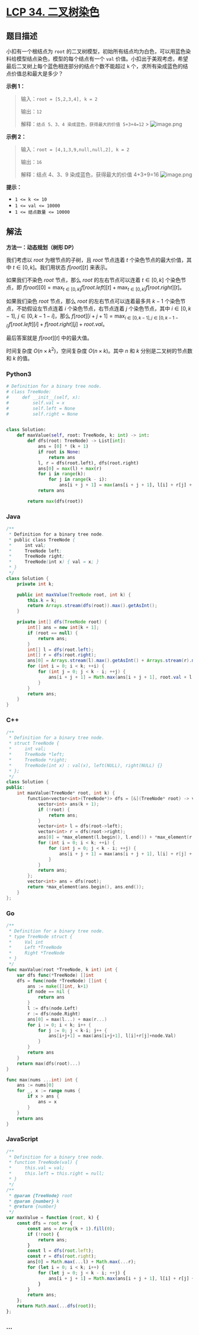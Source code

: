 # [LCP 34. 二叉树染色](https://leetcode.cn/problems/er-cha-shu-ran-se-UGC)

## 题目描述

<!-- 这里写题目描述 -->

小扣有一个根结点为 `root` 的二叉树模型，初始所有结点均为白色，可以用蓝色染料给模型结点染色，模型的每个结点有一个 `val` 价值。小扣出于美观考虑，希望最后二叉树上每个蓝色相连部分的结点个数不能超过 `k` 个，求所有染成蓝色的结点价值总和最大是多少？

**示例 1：**

> 输入：`root = [5,2,3,4], k = 2`
>
> 输出：`12`
>
> 解释：`结点 5、3、4 染成蓝色，获得最大的价值 5+3+4=12` > ![image.png](https://fastly.jsdelivr.net/gh/doocs/leetcode@main/lcp/LCP%2034.%20二叉树染色/images/1616126267-BqaCRj-image.png)

**示例 2：**

> 输入：`root = [4,1,3,9,null,null,2], k = 2`
>
> 输出：`16`
>
> 解释：结点 4、3、9 染成蓝色，获得最大的价值 4+3+9=16
> ![image.png](https://fastly.jsdelivr.net/gh/doocs/leetcode@main/lcp/LCP%2034.%20二叉树染色/images/1616126301-gJbhba-image.png)

**提示：**

-   `1 <= k <= 10`
-   `1 <= val <= 10000`
-   `1 <= 结点数量 <= 10000`

## 解法

<!-- 这里可写通用的实现逻辑 -->

**方法一：动态规划（树形 DP）**

我们考虑以 $root$ 为根节点的子树，且 $root$ 节点连着 $t$ 个染色节点的最大价值，其中 $t \in [0, k]$。我们用状态 $f[root][t]$ 来表示。

如果我们不染色 $root$ 节点，那么 $root$ 的左右节点可以连着 $t \in [0, k]$ 个染色节点，即 $f[root][0] = \max_{t \in [0, k]} f[root.left][t] + \max_{t \in [0, k]} f[root.right][t]$。

如果我们染色 $root$ 节点，那么 $root$ 的左右节点可以连着最多共 $k-1$ 个染色节点，不妨假设左节点连着 $i$ 个染色节点，右节点连着 $j$ 个染色节点，其中 $i \in [0, k-1]$, $j \in [0, k-1-i]$，那么 $f[root][i + j + 1] = \max_{i \in [0, k-1], j \in [0, k-1-i]} f[root.left][i] + f[root.right][j] + root.val$。

最后答案就是 $f[root][t]$ 中的最大值。

时间复杂度 $O(n \times k^2)$，空间复杂度 $O(n \times k)$。其中 $n$ 和 $k$ 分别是二叉树的节点数和 $k$ 的值。

<!-- tabs:start -->

### **Python3**

<!-- 这里可写当前语言的特殊实现逻辑 -->

```python
# Definition for a binary tree node.
# class TreeNode:
#     def __init__(self, x):
#         self.val = x
#         self.left = None
#         self.right = None


class Solution:
    def maxValue(self, root: TreeNode, k: int) -> int:
        def dfs(root: TreeNode) -> List[int]:
            ans = [0] * (k + 1)
            if root is None:
                return ans
            l, r = dfs(root.left), dfs(root.right)
            ans[0] = max(l) + max(r)
            for i in range(k):
                for j in range(k - i):
                    ans[i + j + 1] = max(ans[i + j + 1], l[i] + r[j] + root.val)
            return ans

        return max(dfs(root))
```

### **Java**

<!-- 这里可写当前语言的特殊实现逻辑 -->

```java
/**
 * Definition for a binary tree node.
 * public class TreeNode {
 *     int val;
 *     TreeNode left;
 *     TreeNode right;
 *     TreeNode(int x) { val = x; }
 * }
 */
class Solution {
    private int k;

    public int maxValue(TreeNode root, int k) {
        this.k = k;
        return Arrays.stream(dfs(root)).max().getAsInt();
    }

    private int[] dfs(TreeNode root) {
        int[] ans = new int[k + 1];
        if (root == null) {
            return ans;
        }
        int[] l = dfs(root.left);
        int[] r = dfs(root.right);
        ans[0] = Arrays.stream(l).max().getAsInt() + Arrays.stream(r).max().getAsInt();
        for (int i = 0; i < k; ++i) {
            for (int j = 0; j < k - i; ++j) {
                ans[i + j + 1] = Math.max(ans[i + j + 1], root.val + l[i] + r[j]);
            }
        }
        return ans;
    }
}
```

### **C++**

```cpp
/**
 * Definition for a binary tree node.
 * struct TreeNode {
 *     int val;
 *     TreeNode *left;
 *     TreeNode *right;
 *     TreeNode(int x) : val(x), left(NULL), right(NULL) {}
 * };
 */
class Solution {
public:
    int maxValue(TreeNode* root, int k) {
        function<vector<int>(TreeNode*)> dfs = [&](TreeNode* root) -> vector<int> {
            vector<int> ans(k + 1);
            if (!root) {
                return ans;
            }
            vector<int> l = dfs(root->left);
            vector<int> r = dfs(root->right);
            ans[0] = *max_element(l.begin(), l.end()) + *max_element(r.begin(), r.end());
            for (int i = 0; i < k; ++i) {
                for (int j = 0; j < k - i; ++j) {
                    ans[i + j + 1] = max(ans[i + j + 1], l[i] + r[j] + root->val);
                }
            }
            return ans;
        };
        vector<int> ans = dfs(root);
        return *max_element(ans.begin(), ans.end());
    }
};
```

### **Go**

```go
/**
 * Definition for a binary tree node.
 * type TreeNode struct {
 *     Val int
 *     Left *TreeNode
 *     Right *TreeNode
 * }
 */
func maxValue(root *TreeNode, k int) int {
	var dfs func(*TreeNode) []int
	dfs = func(node *TreeNode) []int {
		ans := make([]int, k+1)
		if node == nil {
			return ans
		}
		l := dfs(node.Left)
		r := dfs(node.Right)
		ans[0] = max(l...) + max(r...)
		for i := 0; i < k; i++ {
			for j := 0; j < k-i; j++ {
				ans[i+j+1] = max(ans[i+j+1], l[i]+r[j]+node.Val)
			}
		}
		return ans
	}
	return max(dfs(root)...)
}

func max(nums ...int) int {
	ans := nums[0]
	for _, x := range nums {
		if x > ans {
			ans = x
		}
	}
	return ans
}
```

### **JavaScript**

```js
/**
 * Definition for a binary tree node.
 * function TreeNode(val) {
 *     this.val = val;
 *     this.left = this.right = null;
 * }
 */
/**
 * @param {TreeNode} root
 * @param {number} k
 * @return {number}
 */
var maxValue = function (root, k) {
    const dfs = root => {
        const ans = Array(k + 1).fill(0);
        if (!root) {
            return ans;
        }
        const l = dfs(root.left);
        const r = dfs(root.right);
        ans[0] = Math.max(...l) + Math.max(...r);
        for (let i = 0; i < k; i++) {
            for (let j = 0; j < k - i; ++j) {
                ans[i + j + 1] = Math.max(ans[i + j + 1], l[i] + r[j] + root.val);
            }
        }
        return ans;
    };
    return Math.max(...dfs(root));
};
```

### **...**

```

```

<!-- tabs:end -->
